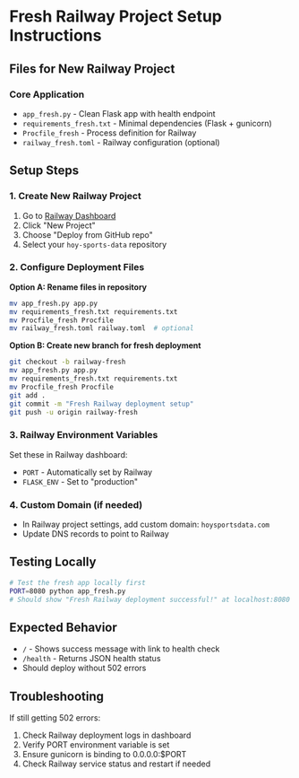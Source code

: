 # Fresh Railway Project Setup Instructions

## Files for New Railway Project

### Core Application
- `app_fresh.py` - Clean Flask app with health endpoint
- `requirements_fresh.txt` - Minimal dependencies (Flask + gunicorn)
- `Procfile_fresh` - Process definition for Railway
- `railway_fresh.toml` - Railway configuration (optional)

## Setup Steps

### 1. Create New Railway Project
1. Go to [Railway Dashboard](https://railway.app/dashboard)
2. Click "New Project"
3. Choose "Deploy from GitHub repo"
4. Select your `hoy-sports-data` repository

### 2. Configure Deployment Files
**Option A: Rename files in repository**
```bash
mv app_fresh.py app.py
mv requirements_fresh.txt requirements.txt
mv Procfile_fresh Procfile
mv railway_fresh.toml railway.toml  # optional
```

**Option B: Create new branch for fresh deployment**
```bash
git checkout -b railway-fresh
mv app_fresh.py app.py
mv requirements_fresh.txt requirements.txt
mv Procfile_fresh Procfile
git add .
git commit -m "Fresh Railway deployment setup"
git push -u origin railway-fresh
```

### 3. Railway Environment Variables
Set these in Railway dashboard:
- `PORT` - Automatically set by Railway
- `FLASK_ENV` - Set to "production"

### 4. Custom Domain (if needed)
- In Railway project settings, add custom domain: `hoysportsdata.com`
- Update DNS records to point to Railway

## Testing Locally
```bash
# Test the fresh app locally first
PORT=8080 python app_fresh.py
# Should show "Fresh Railway deployment successful!" at localhost:8080
```

## Expected Behavior
- `/` - Shows success message with link to health check
- `/health` - Returns JSON health status
- Should deploy without 502 errors

## Troubleshooting
If still getting 502 errors:
1. Check Railway deployment logs in dashboard
2. Verify PORT environment variable is set
3. Ensure gunicorn is binding to 0.0.0.0:$PORT
4. Check Railway service status and restart if needed
